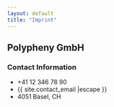```yaml
---
layout: default
title: "Imprint"
---
```



## Polypheny GmbH

### Contact Information
 
* +41 12 346 78 90 
* {{ site.contact_email |escape }}
* 4051 Basel, CH